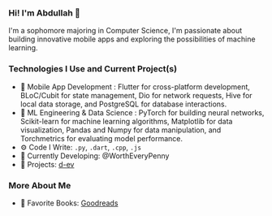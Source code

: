 ### Hi! I'm Abdullah 👋

I'm a sophomore majoring in Computer Science, I'm passionate about building innovative mobile apps and exploring the possibilities of machine learning.
### Technologies I Use and Current Project(s)
- 📱 Mobile App Development : Flutter for cross-platform development, BLoC/Cubit for state management, Dio for network requests, Hive for local data storage, and PostgreSQL for database interactions.
- 🧠 ML Engineering & Data Science : PyTorch for building neural networks, Scikit-learn for machine learning algorithms, Matplotlib for data visualization, Pandas and Numpy for data manipulation, and Torchmetrics for evaluating model performance.
- ⚙️ Code I Write: `.py`, `.dart`, `.cpp`, `.js`
- 🔧 Currently Developing: @WorthEveryPenny
- 🚀 Projects: [d-ev](https://d-ev.netlify.app/project)
### More About Me
- 📖 Favorite Books: [Goodreads](https://www.goodreads.com/user/show/150964873-abdullah)
